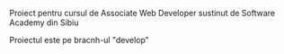 Proiect pentru cursul de Associate Web Developer sustinut de Software Academy din Sibiu

Proiectul este pe bracnh-ul "develop"
